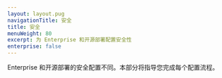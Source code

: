 ```yaml
---
layout: layout.pug
navigationTitle: 安全
title: 安全
menuWeight: 80
excerpt: 为 Enterprise 和开源部署配置安全性
enterprise: false
---
```

Enterprise 和开源部署的安全配置不同。本部分将指导您完成每个配置流程。
